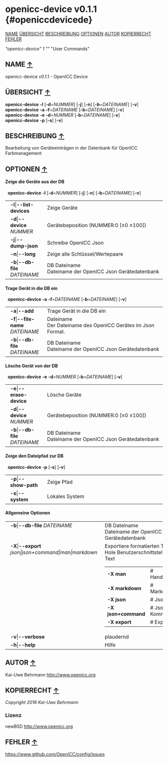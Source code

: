 # openicc\-device v0.1.1 {#openiccdevicede}
<a name="toc"></a>
[NAME](#name) [ÜBERSICHT](#synopsis) [BESCHREIBUNG](#description) [OPTIONEN](#options) [AUTOR](#author) [KOPIERRECHT](#copyright) [FEHLER](#bugs) 

*"openicc\-device"* *1* *""* "User Commands"

<h2>NAME <a href="#toc" name="name">&uarr;</a></h2>

openicc\-device v0.1.1 \- OpenICC Device

<h2>ÜBERSICHT <a href="#toc" name="synopsis">&uarr;</a></h2>

**openicc\-device** <strong>\-l</strong> [<strong>\-d</strong>=<em>NUMMER</em>] [<strong>\-j</strong>] [<strong>\-n</strong>] [<strong>\-b</strong>=<em>DATEINAME</em>] [<strong>\-v</strong>]
<br />
**openicc\-device** <strong>\-a</strong> <strong>\-f</strong>=<em>DATEINAME</em> [<strong>\-b</strong>=<em>DATEINAME</em>] [<strong>\-v</strong>]
<br />
**openicc\-device** <strong>\-e</strong> <strong>\-d</strong>=<em>NUMMER</em> [<strong>\-b</strong>=<em>DATEINAME</em>] [<strong>\-v</strong>]
<br />
**openicc\-device** <strong>\-p</strong> [<strong>\-s</strong>] [<strong>\-v</strong>]
<br />

<h2>BESCHREIBUNG <a href="#toc" name="description">&uarr;</a></h2>

Bearbeitung von Geräteeinträgen in der Datenbank für OpenICC Farbmanagement

<h2>OPTIONEN <a href="#toc" name="options">&uarr;</a></h2>

#### Zeige die Geräte aus der DB
&nbsp;&nbsp;**openicc\-device** <strong>\-l</strong> [<strong>\-d</strong>=<em>NUMMER</em>] [<strong>\-j</strong>] [<strong>\-n</strong>] [<strong>\-b</strong>=<em>DATEINAME</em>] [<strong>\-v</strong>]

<table style='width:100%'>
 <tr><td style='padding-left:1em;padding-right:1em;vertical-align:top;width:25%'><strong>-l</strong>|<strong>--list-devices</strong></td> <td>Zeige Geräte</td> </tr>
 <tr><td style='padding-left:1em;padding-right:1em;vertical-align:top;width:25%'><strong>-d</strong>|<strong>--device</strong> <em>NUMMER</em></td> <td>Gerätebeposition (NUMMER:0 [≥0 ≤100])</td> </tr>
 <tr><td style='padding-left:1em;padding-right:1em;vertical-align:top;width:25%'><strong>-j</strong>|<strong>--dump-json</strong></td> <td>Schreibe OpenICC Json</td> </tr>
 <tr><td style='padding-left:1em;padding-right:1em;vertical-align:top;width:25%'><strong>-n</strong>|<strong>--long</strong></td> <td>Zeige alle Schlüssel/Wertepaare</td> </tr>
 <tr><td style='padding-left:1em;padding-right:1em;vertical-align:top;width:25%'><strong>-b</strong>|<strong>--db-file</strong> <em>DATEINAME</em></td> <td>DB Dateiname<br />Dateiname der OpenICC Json Gerätedatenbank </tr>
</table>

#### Trage Gerät in die DB ein
&nbsp;&nbsp;**openicc-device** <strong>\-a</strong> <strong>\-f</strong>=<em>DATEINAME</em> [<strong>\-b</strong>=<em>DATEINAME</em>] [<strong>\-v</strong>]

<table style='width:100%'>
 <tr><td style='padding-left:1em;padding-right:1em;vertical-align:top;width:25%'><strong>-a</strong>|<strong>--add</strong></td> <td>Trage Gerät in die DB ein</td> </tr>
 <tr><td style='padding-left:1em;padding-right:1em;vertical-align:top;width:25%'><strong>-f</strong>|<strong>--file-name</strong> <em>DATEINAME</em></td> <td>Dateiname<br />Der Dateiname des OpenICC Gerätes im Json Format. </tr>
 <tr><td style='padding-left:1em;padding-right:1em;vertical-align:top;width:25%'><strong>-b</strong>|<strong>--db-file</strong> <em>DATEINAME</em></td> <td>DB Dateiname<br />Dateiname der OpenICC Json Gerätedatenbank </tr>
</table>

#### Lösche Gerät von der DB
&nbsp;&nbsp;**openicc-device** <strong>\-e</strong> <strong>\-d</strong>=<em>NUMMER</em> [<strong>\-b</strong>=<em>DATEINAME</em>] [<strong>\-v</strong>]

<table style='width:100%'>
 <tr><td style='padding-left:1em;padding-right:1em;vertical-align:top;width:25%'><strong>-e</strong>|<strong>--erase-device</strong></td> <td>Lösche Geräte</td> </tr>
 <tr><td style='padding-left:1em;padding-right:1em;vertical-align:top;width:25%'><strong>-d</strong>|<strong>--device</strong> <em>NUMMER</em></td> <td>Gerätebeposition (NUMMER:0 [≥0 ≤100])</td> </tr>
 <tr><td style='padding-left:1em;padding-right:1em;vertical-align:top;width:25%'><strong>-b</strong>|<strong>--db-file</strong> <em>DATEINAME</em></td> <td>DB Dateiname<br />Dateiname der OpenICC Json Gerätedatenbank </tr>
</table>

#### Zeige den Dateipfad zur DB
&nbsp;&nbsp;**openicc-device** <strong>\-p</strong> [<strong>\-s</strong>] [<strong>\-v</strong>]

<table style='width:100%'>
 <tr><td style='padding-left:1em;padding-right:1em;vertical-align:top;width:25%'><strong>-p</strong>|<strong>--show-path</strong></td> <td>Zeige Pfad</td> </tr>
 <tr><td style='padding-left:1em;padding-right:1em;vertical-align:top;width:25%'><strong>-s</strong>|<strong>--system</strong></td> <td>Lokales System</td> </tr>
</table>

#### Allgemeine Optionen

<table style='width:100%'>
 <tr><td style='padding-left:1em;padding-right:1em;vertical-align:top;width:25%'><strong>-b</strong>|<strong>--db-file</strong> <em>DATEINAME</em></td> <td>DB Dateiname<br />Dateiname der OpenICC Json Gerätedatenbank </tr>
 <tr><td style='padding-left:1em;padding-right:1em;vertical-align:top;width:25%'><strong>-X</strong>|<strong>--export</strong> <em>json|json+command|man|markdown</em></td> <td>Exportiere formatierten Text<br />Hole Benutzerschnittstelle als Text
  <table>
   <tr><td style='padding-left:0.5em'><strong>-X man</strong></td><td># Handbuch</td></tr>
   <tr><td style='padding-left:0.5em'><strong>-X markdown</strong></td><td># Markdown</td></tr>
   <tr><td style='padding-left:0.5em'><strong>-X json</strong></td><td># Json</td></tr>
   <tr><td style='padding-left:0.5em'><strong>-X json+command</strong></td><td># Json + Kommando</td></tr>
   <tr><td style='padding-left:0.5em'><strong>-X export</strong></td><td># Export</td></tr>
  </table>
  </td>
 </tr>
 <tr><td style='padding-left:1em;padding-right:1em;vertical-align:top;width:25%'><strong>-v</strong>|<strong>--verbose</strong></td> <td>plaudernd</td> </tr>
 <tr><td style='padding-left:1em;padding-right:1em;vertical-align:top;width:25%'><strong>-h</strong>|<strong>--help</strong></td> <td>Hilfe</td> </tr>
</table>


<h2>AUTOR <a href="#toc" name="author">&uarr;</a></h2>

Kai-Uwe Behrmann http://www.openicc.org

<h2>KOPIERRECHT <a href="#toc" name="copyright">&uarr;</a></h2>

*Copyright 2018 Kai\-Uwe Behrmann*


<a name="license"></a>
### Lizenz
newBSD <a href="http://www.openicc.org">http://www.openicc.org</a>

<h2>FEHLER <a href="#toc" name="bugs">&uarr;</a></h2>

<a href="https://www.github.com/OpenICC/config/issues">https://www.github.com/OpenICC/config/issues</a>

